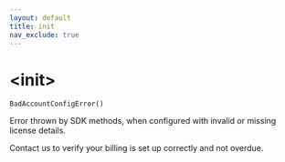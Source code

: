```yaml
---
layout: default
title: init
nav_exclude: true
---
```


# &lt;init&gt;

`BadAccountConfigError()`

Error thrown by SDK methods, when configured with invalid or missing license details.

Contact us to verify your billing is set up correctly and not overdue.


